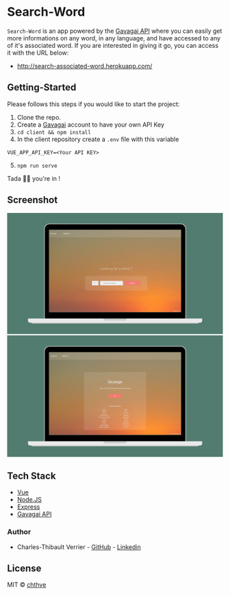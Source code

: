 # Search-Word

`Search-Word` is an app powered by the [Gavagai API](https://developer.gavagai.io/#) where you can easily get more informations on any word, in any language, and have accessed to any of it's associated word. 
If you are interested in giving it go, you can access it with the URL below:
- http://search-associated-word.herokuapp.com/

## Getting-Started

Please follows this steps if you would like to start the project:

1) Clone the repo.
2) Create a [Gavagai](https://developer.gavagai.io/#) account to have your own API Key
3) ```cd client && npm install```
4) In the client repository create a ```.env``` file with this variable
```
VUE_APP_API_KEY=<Your API KEY>

```
5) ```npm run serve```

  Tada 🧙‍♀️ you're in !

## Screenshot

<div align="center">
  <img width="800px" src="client/src/assets/screenshot-1.png"/>
</div>
<div align="center">
  <img width="800px" src="client/src/assets/screenshot-2.png"/>
</div>



 ## Tech Stack
* [Vue](https://vuejs.org/)
* [Node.JS](https://nodejs.org/en/)
* [Express](https://expressjs.com/)
* [Gavagai API](https://developer.gavagai.io/#)


### Author

- Charles-Thibault Verrier - [GitHub](https://github.com/chthve) - [Linkedin](https://linkedin.com/in/chthve)

## License

MIT © [chthve](https://github.com/chthve)
